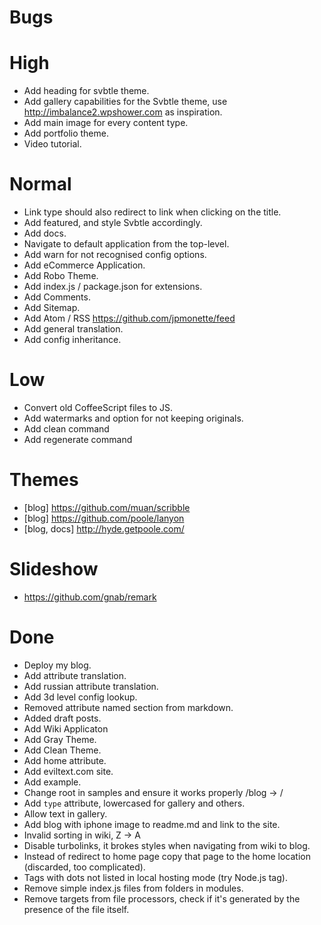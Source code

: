 # Bugs

# High

- Add heading for svbtle theme.
- Add gallery capabilities for the Svbtle theme, use http://imbalance2.wpshower.com as inspiration.
- Add main image for every content type.
- Add portfolio theme.
- Video tutorial.

# Normal

- Link type should also redirect to link when clicking on the title.
- Add featured, and style Svbtle accordingly.
- Add docs.
- Navigate to default application from the top-level.
- Add warn for not recognised config options.
- Add eCommerce Application.
- Add Robo Theme.
- Add index.js / package.json for extensions.
- Add Comments.
- Add Sitemap.
- Add Atom / RSS https://github.com/jpmonette/feed
- Add general translation.
- Add config inheritance.

# Low

- Convert old CoffeeScript files to JS.
- Add watermarks and option for not keeping originals.
- Add clean command
- Add regenerate command

# Themes

- [blog] https://github.com/muan/scribble
- [blog] https://github.com/poole/lanyon
- [blog, docs] http://hyde.getpoole.com/

# Slideshow

- https://github.com/gnab/remark

# Done

- Deploy my blog.
- Add attribute translation.
- Add russian attribute translation.
- Add 3d level config lookup.
- Removed attribute named section from markdown.
- Added draft posts.
- Add Wiki Applicaton
- Add Gray Theme.
- Add Clean Theme.
- Add home attribute.
- Add eviltext.com site.
- Add example.
- Change root in samples and ensure it works properly /blog -> /
- Add `type` attribute, lowercased for gallery and others.
- Allow text in gallery.
- Add blog with iphone image to readme.md and link to the site.
- Invalid sorting in wiki, Z -> A
- Disable turbolinks, it brokes styles when navigating from wiki to blog.
- Instead of redirect to home page copy that page to the home location (discarded, too complicated).
- Tags with dots not listed in local hosting mode (try Node.js tag).
- Remove simple index.js files from folders in modules.
- Remove targets from file processors, check if it's generated by the presence of the file itself.